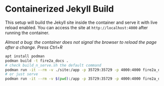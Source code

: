 # Containerized Jekyll Build

This setup will build the Jekyll site inside the container and serve it with live reload enabled. You can access the site at `http://localhost:4000` after running the container.

_Almost a bug: the container does not signal the browser to reload the page after a change. Press Ctrl+R_

```bash
apt install podman
podman build -t fire2a_docs .
# check build_n_serve.sh the default command
podman run -it --rm -v ./site:/app -p 35729:35729 -p 4000:4000 fire2a_docs
# or just serve
podman run -it --rm -v $(pwd):/app -p 35729:35729 -p 4000:4000 fire2a_docs /serve.sh
```


